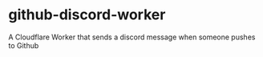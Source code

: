 # github-discord-worker
A Cloudflare Worker that sends a discord message when someone pushes to Github
